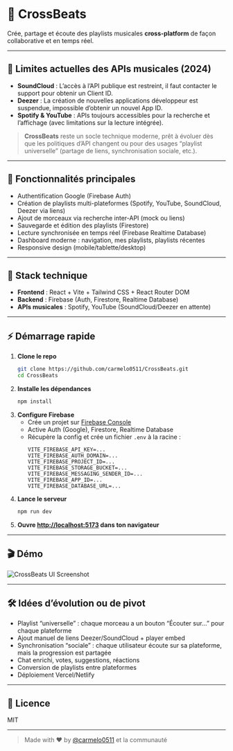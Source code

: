 # 🎵 CrossBeats

Crée, partage et écoute des playlists musicales **cross-platform** de façon collaborative et en temps réel.

---

## 🚦 Limites actuelles des APIs musicales (2024)
- **SoundCloud** : L’accès à l’API publique est restreint, il faut contacter le support pour obtenir un Client ID.
- **Deezer** : La création de nouvelles applications développeur est suspendue, impossible d’obtenir un nouvel App ID.
- **Spotify & YouTube** : APIs toujours accessibles pour la recherche et l’affichage (avec limitations sur la lecture intégrée).

> **CrossBeats** reste un socle technique moderne, prêt à évoluer dès que les politiques d’API changent ou pour des usages “playlist universelle” (partage de liens, synchronisation sociale, etc.).

---

## 🚀 Fonctionnalités principales
- Authentification Google (Firebase Auth)
- Création de playlists multi-plateformes (Spotify, YouTube, SoundCloud, Deezer via liens)
- Ajout de morceaux via recherche inter-API (mock ou liens)
- Sauvegarde et édition des playlists (Firestore)
- Lecture synchronisée en temps réel (Firebase Realtime Database)
- Dashboard moderne : navigation, mes playlists, playlists récentes
- Responsive design (mobile/tablette/desktop)

---

## 🧱 Stack technique
- **Frontend** : React + Vite + Tailwind CSS + React Router DOM
- **Backend** : Firebase (Auth, Firestore, Realtime Database)
- **APIs musicales** : Spotify, YouTube (SoundCloud/Deezer en attente)

---

## ⚡️ Démarrage rapide

1. **Clone le repo**
   ```sh
   git clone https://github.com/carmelo0511/CrossBeats.git
   cd CrossBeats
   ```
2. **Installe les dépendances**
   ```sh
   npm install
   ```
3. **Configure Firebase**
   - Crée un projet sur [Firebase Console](https://console.firebase.google.com/)
   - Active Auth (Google), Firestore, Realtime Database
   - Récupère la config et crée un fichier `.env` à la racine :
     ```env
     VITE_FIREBASE_API_KEY=...
     VITE_FIREBASE_AUTH_DOMAIN=...
     VITE_FIREBASE_PROJECT_ID=...
     VITE_FIREBASE_STORAGE_BUCKET=...
     VITE_FIREBASE_MESSAGING_SENDER_ID=...
     VITE_FIREBASE_APP_ID=...
     VITE_FIREBASE_DATABASE_URL=...
     ```
4. **Lance le serveur**
   ```sh
   npm run dev
   ```
5. **Ouvre [http://localhost:5173](http://localhost:5173) dans ton navigateur**

---

## 🎬 Démo

![CrossBeats UI Screenshot](https://user-images.githubusercontent.com/placeholder/crossbeats-demo.png)

---

## 🛠️ Idées d’évolution ou de pivot
- Playlist “universelle” : chaque morceau a un bouton “Écouter sur…” pour chaque plateforme
- Ajout manuel de liens Deezer/SoundCloud + player embed
- Synchronisation “sociale” : chaque utilisateur écoute sur sa plateforme, mais la progression est partagée
- Chat enrichi, votes, suggestions, réactions
- Conversion de playlists entre plateformes
- Déploiement Vercel/Netlify

---

## 📄 Licence
MIT

---

> Made with ❤️ by [@carmelo0511](https://github.com/carmelo0511) et la communauté 